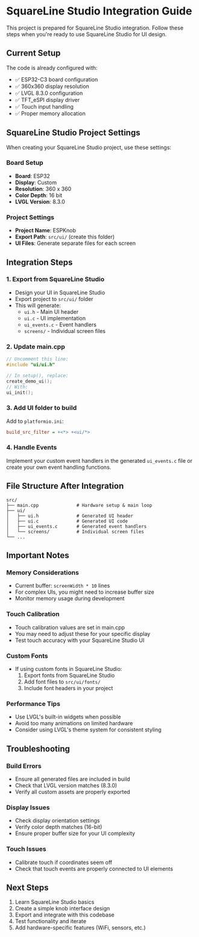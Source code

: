 # SquareLine Studio Integration Guide

This project is prepared for SquareLine Studio integration. Follow these steps when you're ready to use SquareLine Studio for UI design.

## Current Setup

The code is already configured with:
- ✅ ESP32-C3 board configuration
- ✅ 360x360 display resolution
- ✅ LVGL 8.3.0 configuration
- ✅ TFT_eSPI display driver
- ✅ Touch input handling
- ✅ Proper memory allocation

## SquareLine Studio Project Settings

When creating your SquareLine Studio project, use these settings:

### Board Setup
- **Board**: ESP32
- **Display**: Custom
- **Resolution**: 360 x 360
- **Color Depth**: 16 bit
- **LVGL Version**: 8.3.0

### Project Settings
- **Project Name**: ESPKnob
- **Export Path**: `src/ui/` (create this folder)
- **UI Files**: Generate separate files for each screen

## Integration Steps

### 1. Export from SquareLine Studio
- Design your UI in SquareLine Studio
- Export project to `src/ui/` folder
- This will generate:
  - `ui.h` - Main UI header
  - `ui.c` - UI implementation
  - `ui_events.c` - Event handlers
  - `screens/` - Individual screen files

### 2. Update main.cpp
```cpp
// Uncomment this line:
#include "ui/ui.h"

// In setup(), replace:
create_demo_ui();
// With:
ui_init();
```

### 3. Add UI folder to build
Add to `platformio.ini`:
```ini
build_src_filter = +<*> +<ui/*>
```

### 4. Handle Events
Implement your custom event handlers in the generated `ui_events.c` file or create your own event handling functions.

## File Structure After Integration
```
src/
├── main.cpp              # Hardware setup & main loop
├── ui/
│   ├── ui.h              # Generated UI header
│   ├── ui.c              # Generated UI code
│   ├── ui_events.c       # Generated event handlers
│   └── screens/          # Individual screen files
└── ...
```

## Important Notes

### Memory Considerations
- Current buffer: `screenWidth * 10` lines
- For complex UIs, you might need to increase buffer size
- Monitor memory usage during development

### Touch Calibration
- Touch calibration values are set in main.cpp
- You may need to adjust these for your specific display
- Test touch accuracy with your SquareLine Studio UI

### Custom Fonts
- If using custom fonts in SquareLine Studio:
  1. Export fonts from SquareLine Studio
  2. Add font files to `src/ui/fonts/`
  3. Include font headers in your project

### Performance Tips
- Use LVGL's built-in widgets when possible
- Avoid too many animations on limited hardware
- Consider using LVGL's theme system for consistent styling

## Troubleshooting

### Build Errors
- Ensure all generated files are included in build
- Check that LVGL version matches (8.3.0)
- Verify all custom assets are properly exported

### Display Issues
- Check display orientation settings
- Verify color depth matches (16-bit)
- Ensure proper buffer size for your UI complexity

### Touch Issues
- Calibrate touch if coordinates seem off
- Check that touch events are properly connected to UI elements

## Next Steps
1. Learn SquareLine Studio basics
2. Create a simple knob interface design
3. Export and integrate with this codebase
4. Test functionality and iterate
5. Add hardware-specific features (WiFi, sensors, etc.)
